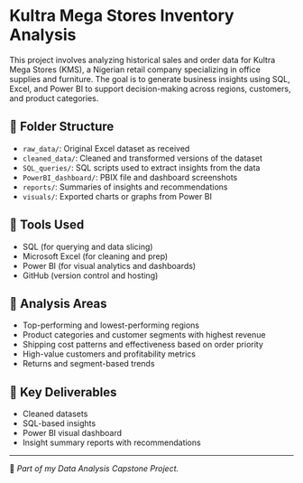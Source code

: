 # Kultra Mega Stores Inventory Analysis

This project involves analyzing historical sales and order data for Kultra Mega Stores (KMS), a Nigerian retail company specializing in office supplies and furniture. The goal is to generate business insights using SQL, Excel, and Power BI to support decision-making across regions, customers, and product categories.

## 📁 Folder Structure

- `raw_data/`: Original Excel dataset as received
- `cleaned_data/`: Cleaned and transformed versions of the dataset
- `SQL_queries/`: SQL scripts used to extract insights from the data
- `PowerBI_dashboard/`: PBIX file and dashboard screenshots
- `reports/`: Summaries of insights and recommendations
- `visuals/`: Exported charts or graphs from Power BI

## 🧰 Tools Used

- SQL (for querying and data slicing)
- Microsoft Excel (for cleaning and prep)
- Power BI (for visual analytics and dashboards)
- GitHub (version control and hosting)

## 📌 Analysis Areas

- Top-performing and lowest-performing regions
- Product categories and customer segments with highest revenue
- Shipping cost patterns and effectiveness based on order priority
- High-value customers and profitability metrics
- Returns and segment-based trends

## 🎯 Key Deliverables

- Cleaned datasets
- SQL-based insights
- Power BI visual dashboard
- Insight summary reports with recommendations

---

📁 *Part of my Data Analysis Capstone Project.*

